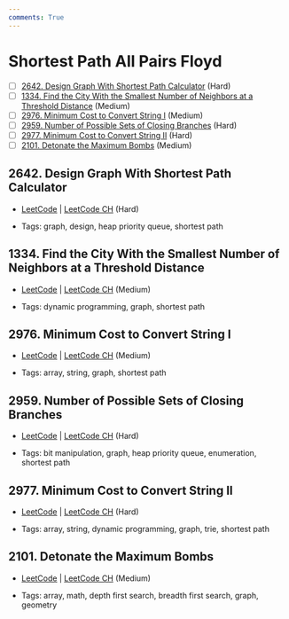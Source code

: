```yaml
---
comments: True
---
```


# Shortest Path All Pairs Floyd

- [ ] [2642. Design Graph With Shortest Path Calculator](https://leetcode.cn/problems/design-graph-with-shortest-path-calculator/) (Hard)
- [ ] [1334. Find the City With the Smallest Number of Neighbors at a Threshold Distance](https://leetcode.cn/problems/find-the-city-with-the-smallest-number-of-neighbors-at-a-threshold-distance/) (Medium)
- [ ] [2976. Minimum Cost to Convert String I](https://leetcode.cn/problems/minimum-cost-to-convert-string-i/) (Medium)
- [ ] [2959. Number of Possible Sets of Closing Branches](https://leetcode.cn/problems/number-of-possible-sets-of-closing-branches/) (Hard)
- [ ] [2977. Minimum Cost to Convert String II](https://leetcode.cn/problems/minimum-cost-to-convert-string-ii/) (Hard)
- [ ] [2101. Detonate the Maximum Bombs](https://leetcode.cn/problems/detonate-the-maximum-bombs/) (Medium)

## 2642. Design Graph With Shortest Path Calculator

-   [LeetCode](https://leetcode.com/problems/design-graph-with-shortest-path-calculator/) | [LeetCode CH](https://leetcode.cn/problems/design-graph-with-shortest-path-calculator/) (Hard)

-   Tags: graph, design, heap priority queue, shortest path

## 1334. Find the City With the Smallest Number of Neighbors at a Threshold Distance

-   [LeetCode](https://leetcode.com/problems/find-the-city-with-the-smallest-number-of-neighbors-at-a-threshold-distance/) | [LeetCode CH](https://leetcode.cn/problems/find-the-city-with-the-smallest-number-of-neighbors-at-a-threshold-distance/) (Medium)

-   Tags: dynamic programming, graph, shortest path

## 2976. Minimum Cost to Convert String I

-   [LeetCode](https://leetcode.com/problems/minimum-cost-to-convert-string-i/) | [LeetCode CH](https://leetcode.cn/problems/minimum-cost-to-convert-string-i/) (Medium)

-   Tags: array, string, graph, shortest path

## 2959. Number of Possible Sets of Closing Branches

-   [LeetCode](https://leetcode.com/problems/number-of-possible-sets-of-closing-branches/) | [LeetCode CH](https://leetcode.cn/problems/number-of-possible-sets-of-closing-branches/) (Hard)

-   Tags: bit manipulation, graph, heap priority queue, enumeration, shortest path

## 2977. Minimum Cost to Convert String II

-   [LeetCode](https://leetcode.com/problems/minimum-cost-to-convert-string-ii/) | [LeetCode CH](https://leetcode.cn/problems/minimum-cost-to-convert-string-ii/) (Hard)

-   Tags: array, string, dynamic programming, graph, trie, shortest path

## 2101. Detonate the Maximum Bombs

-   [LeetCode](https://leetcode.com/problems/detonate-the-maximum-bombs/) | [LeetCode CH](https://leetcode.cn/problems/detonate-the-maximum-bombs/) (Medium)

-   Tags: array, math, depth first search, breadth first search, graph, geometry
